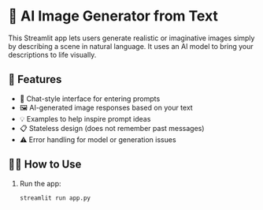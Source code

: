 # 🎨 AI Image Generator from Text

This Streamlit app lets users generate realistic or imaginative images simply by describing a scene in natural language. It uses an AI model to bring your descriptions to life visually.

## 📌 Features

- 💬 Chat-style interface for entering prompts
- 🖼️ AI-generated image responses based on your text
- 💡 Examples to help inspire prompt ideas
- 📋 Stateless design (does not remember past messages)
- ⚠️ Error handling for model or generation issues

## 🧑‍💻 How to Use

1. Run the app:
   ```bash
   streamlit run app.py
